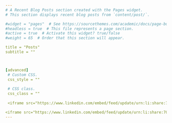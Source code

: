 ```yaml
---
# A Recent Blog Posts section created with the Pages widget.
# This section displays recent blog posts from `content/post/`.

#widget = "pages"  # See https://sourcethemes.com/academic/docs/page-builder/
#headless = true  # This file represents a page section.
#active = true  # Activate this widget? true/false
#weight = 65  # Order that this section will appear.

title = "Posts"
subtitle = ""



[advanced]
 # Custom CSS. 
 css_style = ""
 
 # CSS class.
 css_class = ""
 
 <iframe src="https://www.linkedin.com/embed/feed/update/urn:li:share:7039521660856602624" height="716" width="504" frameborder="0" allowfullscreen="" title="Embedded post"></iframe>

<iframe src="https://www.linkedin.com/embed/feed/update/urn:li:share:7039258160980738048" height="974" width="504" frameborder="0" allowfullscreen="" title="Embedded post"></iframe>
---
```


 
